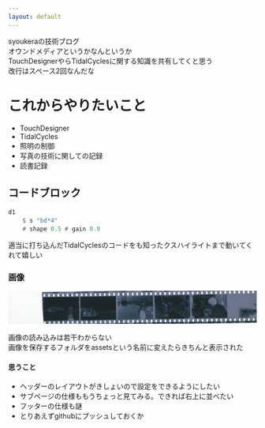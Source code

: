 ```yaml
---
layout: default
---
```


syoukeraの技術ブログ  
オウンドメディアというかなんというか  
TouchDesignerやらTidalCyclesに関する知識を共有してくと思う  
改行はスペース2回なんだな  

# これからやりたいこと
- TouchDesigner
- TidalCycles
- 照明の制御
- 写真の技術に関しての記録
- 読書記録

## コードブロック

```haskell
d1 
    $ s "bd*4"
    # shape 0.5 # gain 0.9
```

適当に打ち込んだTidalCyclesのコードをも知ったクスハイライトまで動いてくれて嬉しい  

### 画像

![film_image](assets/SCAN0164.JPG)

画像の読み込みは若干わからない  
画像を保存するフォルダをassetsという名前に変えたらきちんと表示された

#### 思うこと

- ヘッダーのレイアウトがきしょいので設定をできるようにしたい
- サブページの仕様ももうちょっと見てみる。できれば右上に並べたい
- フッターの仕様も謎
- とりあえずgithubにプッシュしておくか